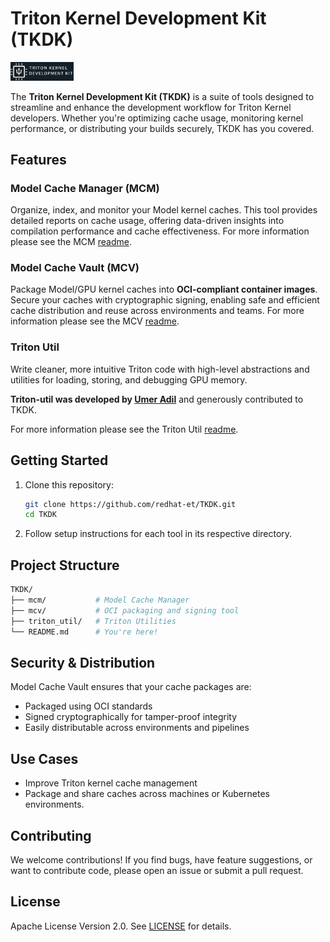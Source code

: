 # Triton Kernel Development Kit (TKDK)

<img src="logo/TKDK-logo.png" alt="TKDK" width="20%" height="auto">

The **Triton Kernel Development Kit (TKDK)** is a suite of tools
designed to streamline and enhance the development workflow for
Triton Kernel developers. Whether you're optimizing cache usage,
monitoring kernel performance, or distributing your builds
securely, TKDK has you covered.

## Features

### Model Cache Manager (MCM)

Organize, index, and monitor your Model kernel caches. This tool
provides detailed reports on cache usage, offering data-driven
insights into compilation performance and cache effectiveness.
For more information please see the MCM [readme](./mcm/README.md).

### Model Cache Vault (MCV)

Package Model/GPU kernel caches into **OCI-compliant container images**.
Secure your caches with cryptographic signing, enabling safe and
efficient cache distribution and reuse across environments and teams.
For more information please see the MCV [readme](./mcv/README.md).

### Triton Util

Write cleaner, more intuitive Triton code with high-level abstractions
and utilities for loading, storing, and debugging GPU memory.

**Triton-util was developed by [Umer Adil](mailto:umer.hayat.adil@gmail.com)**
and generously contributed to TKDK.

For more information please see the Triton Util [readme](./triton_util/README.md).

## Getting Started

1. Clone this repository:

    ```bash
    git clone https://github.com/redhat-et/TKDK.git
    cd TKDK
    ```

1. Follow setup instructions for each tool in its respective directory.

## Project Structure

```bash
TKDK/
├── mcm/           # Model Cache Manager
├── mcv/           # OCI packaging and signing tool
├── triton_util/   # Triton Utilities
└── README.md      # You're here!
```

## Security & Distribution

Model Cache Vault ensures that your cache packages are:

- Packaged using OCI standards
- Signed cryptographically for tamper-proof integrity
- Easily distributable across environments and pipelines

## Use Cases

- Improve Triton kernel cache management
- Package and share caches across machines or Kubernetes environments.

## Contributing

We welcome contributions! If you find bugs, have feature
suggestions, or want to contribute code, please open an
issue or submit a pull request.

## License

Apache License Version 2.0. See [LICENSE](./LICENSE) for details.
